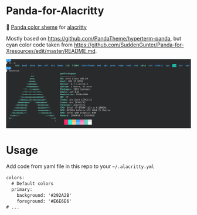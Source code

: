 # Panda-for-Alacritty
🐼 [Panda color sheme](https://github.com/PandaTheme) for [alacritty](https://github.com/alacritty/alacritty)

Mostly based on https://github.com/PandaTheme/hyperterm-panda, but cyan color code taken from https://github.com/SuddenGunter/Panda-for-Xresources/edit/master/README.md.

![Screenshot](https://raw.githubusercontent.com/SuddenGunter/Panda-for-Alacritty/master/panda.png)

# Usage

Add code from yaml file in this repo to your `~/.alacritty.yml`

```
colors:
  # Default colors
  primary:
    background: '#292A2B'
    foreground: '#E6E6E6'
# ...
```

